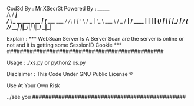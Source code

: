 Cod3d By   : Mr.XSecr3t
Powered By :
                             _____           
    /\                      / ____|          
   /  \   _ __   ___  _ __ | (___   ___  ___ 
  / /\ \ | '_ \ / _ \| '_ \ \___ \ / _ \/ __|
 / ____ \| | | | (_) | | | |____) |  __/ (__ 
/_/    \_\_| |_|\___/|_| |_|_____/ \___|\___|
                                             

Explain :
*** WebScan Server Is A Server Scan are the 
server is online or not and it is getting some 
SessionID Cookie ***
################################################

Usage :
./xs.py or python2 xs.py

Disclaimer :
This Code Under GNU Public License ®

Use At Your Own Risk

../see you
###############################################
